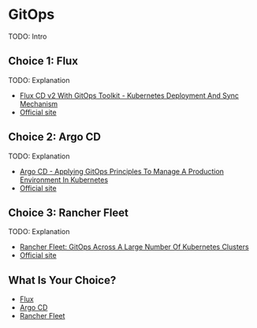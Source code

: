 # GitOps

TODO: Intro

## Choice 1: Flux

TODO: Explanation

* [Flux CD v2 With GitOps Toolkit - Kubernetes Deployment And Sync Mechanism](https://youtu.be/R6OeIgb7lUI)
* [Official site](https://fluxcd.io)

## Choice 2: Argo CD

TODO: Explanation

* [Argo CD - Applying GitOps Principles To Manage A Production Environment In Kubernetes](https://youtu.be/vpWQeoaiRM4)
* [Official site](https://argoproj.github.io/cd)

## Choice 3: Rancher Fleet

TODO: Explanation

* [Rancher Fleet: GitOps Across A Large Number Of Kubernetes Clusters](https://youtu.be/rIH_2CUXmwM)
* [Official site](https://fleet.rancher.io)

## What Is Your Choice?

* [Flux](flux.md)
* [Argo CD](argocd.md)
* [Rancher Fleet](rancher-fleet.md)